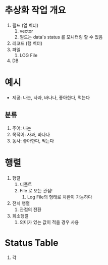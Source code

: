 # 추상화 작업 개요
1. 필드 (열 벡터)
	1. vector
	2. 필드는 data's status 를 모니터링 할 수 있음
2. 레코드 (행 벡터)
3. 파일
	1. LOG File
4. DB


# 예시
- 제공: 나는, 사과, 바나나, 좋아한다, 먹는다

## 분류
1. 주어: 나는
2. 목적어: 사과, 바나나
3. 동사: 좋아한다, 먹는다


# 행렬
1. 행렬
	1. 디폴트
	2. File 로 보는 관점!
		1. Log File의 형태로 치환이 가능하다
2. 전치 행렬
	1. 관점의 전환
3. 희소행렬
	1. 의미가 있는 값이 적을 경우 사용


# Status Table
1. 각 